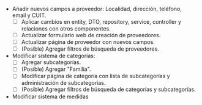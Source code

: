 - Añadir nuevos campos a proveedor: Localidad, dirección, teléfono, email y CUIT.
	- [ ] Aplicar cambios en entity, DTO, repository, service, controller y relaciones con otros componentes.
	- [ ] Actualizar formulario web de creación de proveedores.
	- [ ] Actualizar página de proveedor con nuevos campos.
	- [ ] (Posible) Agregar filtros de búsqueda de proveedores.

- Modificar sistema de categorías:
	- [ ] Agregar subcategorías.
	- [ ] (Posible) Agregar "Familia".
	- [ ] Modificar página de categoría con lista de subcategorías y administración de subcategorías.
	- [ ] (Posible) Agregar filtros de búsqueda de categorías y subcategorías.

- Modificar sistema de medidas